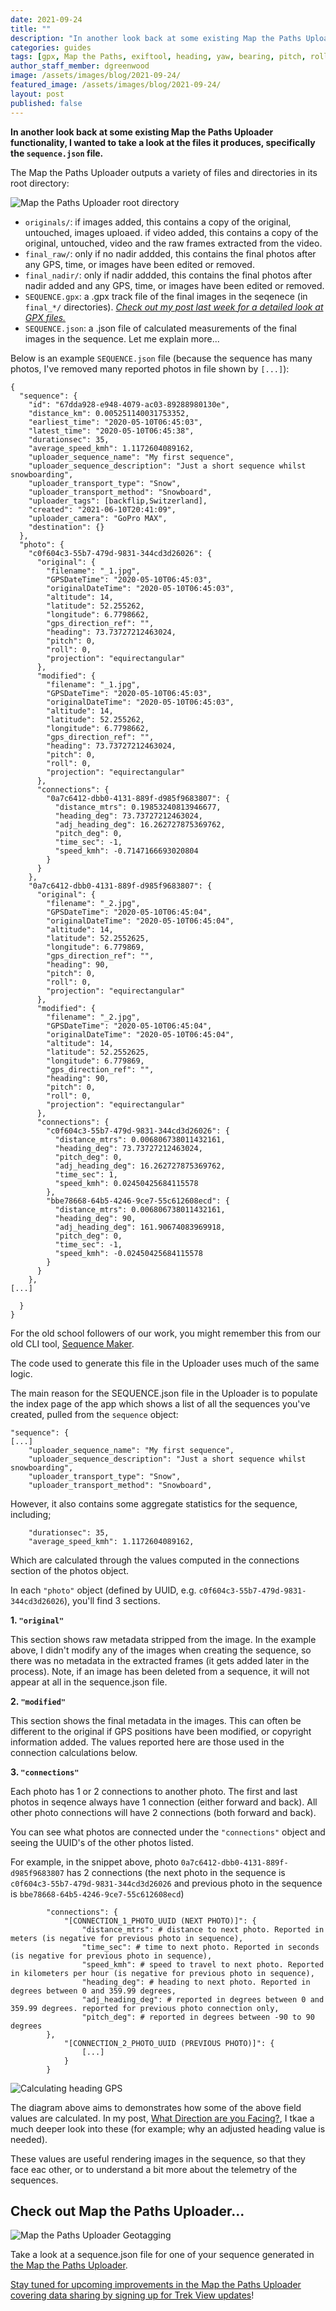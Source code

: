 ```yaml
---
date: 2021-09-24
title: ""
description: "In another look back at some existing Map the Paths Uploader functionality, I wanted to take a look at the files it produces, specifically the sequence.json file."
categories: guides
tags: [gpx, Map the Paths, exiftool, heading, yaw, bearing, pitch, roll, speed]
author_staff_member: dgreenwood
image: /assets/images/blog/2021-09-24/
featured_image: /assets/images/blog/2021-09-24/
layout: post
published: false
---
```


**In another look back at some existing Map the Paths Uploader functionality, I wanted to take a look at the files it produces, specifically the `sequence.json` file.**

The Map the Paths Uploader outputs a variety of files and directories in its root directory:

<img class="img-fluid" src="/assets/images/blog/2021-09-24/map-the-paths-uploader-root-directory.jpg" alt="Map the Paths Uploader root directory" title="Map the Paths Uploader root directory" />

* `originals/`: if images added, this contains a copy of the original, untouched, images uploaed. if video added, this contains a copy of the original, untouched, video and the raw frames extracted from the video.
* `final_raw/`: only if no nadir addded, this contains the final photos after any GPS, time, or images have been edited or removed.
* `final_nadir/`: only if nadir addded, this contains the final photos after nadir added and any GPS, time, or images have been edited or removed.
* `SEQUENCE.gpx`: a .gpx track file of the final images in the seqenece (in `final_*/` directories). _[Check out my post last week for a detailed look at GPX files.](/blog/2021/lessons-learned-geotagging-photos)_
* `SEQUENCE.json`: a .json file of calculated measurements of the final images in the sequence. Let me explain more...

Below is an example `SEQUENCE.json` file (because the sequence has many photos, I've removed many reported photos in file shown by `[...]`):

```
{
  "sequence": {
    "id": "67dda928-e948-4079-ac03-89288980130e",
    "distance_km": 0.005251140031753352,
    "earliest_time": "2020-05-10T06:45:03",
    "latest_time": "2020-05-10T06:45:38",
    "durationsec": 35,
    "average_speed_kmh": 1.1172604089162,
    "uploader_sequence_name": "My first sequence",
    "uploader_sequence_description": "Just a short sequence whilst snowboarding",
    "uploader_transport_type": "Snow",
    "uploader_transport_method": "Snowboard",
    "uploader_tags": [backflip,Switzerland],
    "created": "2021-06-10T20:41:09",
    "uploader_camera": "GoPro MAX",
    "destination": {}
  },
  "photo": {
    "c0f604c3-55b7-479d-9831-344cd3d26026": {
      "original": {
        "filename": "_1.jpg",
        "GPSDateTime": "2020-05-10T06:45:03",
        "originalDateTime": "2020-05-10T06:45:03",
        "altitude": 14,
        "latitude": 52.255262,
        "longitude": 6.7798662,
        "gps_direction_ref": "",
        "heading": 73.73727212463024,
        "pitch": 0,
        "roll": 0,
        "projection": "equirectangular"
      },
      "modified": {
        "filename": "_1.jpg",
        "GPSDateTime": "2020-05-10T06:45:03",
        "originalDateTime": "2020-05-10T06:45:03",
        "altitude": 14,
        "latitude": 52.255262,
        "longitude": 6.7798662,
        "gps_direction_ref": "",
        "heading": 73.73727212463024,
        "pitch": 0,
        "roll": 0,
        "projection": "equirectangular"
      },
      "connections": {
        "0a7c6412-dbb0-4131-889f-d985f9683807": {
          "distance_mtrs": 0.19853240813946677,
          "heading_deg": 73.73727212463024,
          "adj_heading_deg": 16.262727875369762,
          "pitch_deg": 0,
          "time_sec": -1,
          "speed_kmh": -0.7147166693020804
        }
      }
    },
    "0a7c6412-dbb0-4131-889f-d985f9683807": {
      "original": {
        "filename": "_2.jpg",
        "GPSDateTime": "2020-05-10T06:45:04",
        "originalDateTime": "2020-05-10T06:45:04",
        "altitude": 14,
        "latitude": 52.2552625,
        "longitude": 6.779869,
        "gps_direction_ref": "",
        "heading": 90,
        "pitch": 0,
        "roll": 0,
        "projection": "equirectangular"
      },
      "modified": {
        "filename": "_2.jpg",
        "GPSDateTime": "2020-05-10T06:45:04",
        "originalDateTime": "2020-05-10T06:45:04",
        "altitude": 14,
        "latitude": 52.2552625,
        "longitude": 6.779869,
        "gps_direction_ref": "",
        "heading": 90,
        "pitch": 0,
        "roll": 0,
        "projection": "equirectangular"
      },
      "connections": {
        "c0f604c3-55b7-479d-9831-344cd3d26026": {
          "distance_mtrs": 0.006806738011432161,
          "heading_deg": 73.73727212463024,
          "pitch_deg": 0,
          "adj_heading_deg": 16.262727875369762,
          "time_sec": 1,
          "speed_kmh": 0.02450425684115578
        },
        "bbe78668-64b5-4246-9ce7-55c612608ecd": {
          "distance_mtrs": 0.006806738011432161,
          "heading_deg": 90,
          "adj_heading_deg": 161.90674083969918,
          "pitch_deg": 0,
          "time_sec": -1,
          "speed_kmh": -0.02450425684115578
        }
      }
    },
[...]

  }
}
```

For the old school followers of our work, you might remember this from our old CLI tool, [Sequence Maker](https://github.com/trek-view/sequence-maker).

The code used to generate this file in the Uploader uses much of the same logic.

The main reason for the SEQUENCE.json file in the Uploader is to populate the index page of the app which shows a list of all the sequences you've created, pulled from the `sequence` object: 

```
"sequence": {
[...]
	"uploader_sequence_name": "My first sequence",
    "uploader_sequence_description": "Just a short sequence whilst snowboarding",
    "uploader_transport_type": "Snow",
    "uploader_transport_method": "Snowboard",
```

However, it also contains some aggregate statistics for the sequence, including;

```
    "durationsec": 35,
    "average_speed_kmh": 1.1172604089162,
```

Which are calculated through the values computed in the connections section of the photos object.

In each `"photo"` object (defined by UUID, e.g. `c0f604c3-55b7-479d-9831-344cd3d26026`), you'll find 3 sections.

**1. `"original"`**

This section shows raw metadata stripped from the image. In the example above, I didn't modify any of the images when creating the sequence, so there was no metadata in the extracted frames (it gets added later in the process). Note, if an image has been deleted from a sequence, it will not appear at all in the sequence.json file.

**2. `"modified"`**

This section shows the final metadata in the images. This can often be different to the original if GPS positions have been modified, or copyright information added. The values reported here are those used in the connection calculations below.

**3. `"connections"`**

Each photo has 1 or 2 connections to another photo. The first and last photos in seqence always have 1 connection (either forward and back). All other photo connections will have 2 connections (both forward and back).

You can see what photos are connected under the `"connections"` object and seeing the UUID's of the other photos listed.

For example, in the snippet above, photo `0a7c6412-dbb0-4131-889f-d985f9683807` has 2 connections (the next photo in the sequence is `c0f604c3-55b7-479d-9831-344cd3d26026` and previous photo in the sequence is `bbe78668-64b5-4246-9ce7-55c612608ecd`)

```
		"connections": {
			"[CONNECTION_1_PHOTO_UUID (NEXT PHOTO)]": {
				"distance_mtrs": # distance to next photo. Reported in meters (is negative for previous photo in sequence),
				"time_sec": # time to next photo. Reported in seconds (is negative for previous photo in sequence),
				"speed_kmh": # speed to travel to next photo. Reported in kilometers per hour (is negative for previous photo in sequence),
				"heading_deg": # heading to next photo. Reported in degrees between 0 and 359.99 degrees,
				"adj_heading_deg": # reported in degrees between 0 and 359.99 degrees. reported for previous photo connection only,
				"pitch_deg": # reported in degrees between -90 to 90 degrees
		},
			"[CONNECTION_2_PHOTO_UUID (PREVIOUS PHOTO)]": {
				[...]
			}
		}
```

<img class="img-fluid" src="/assets/images/blog/2021-09-22/sequence-maker-diagram.jpeg" alt="Calculating heading GPS" title="Calculating heading GPS" />

The diagram above aims to demonstrates how some of the above field values are calculated. In my post, [What Direction are you Facing?](/blog/2020/what-direction-are-you-facing), I tkae a much deeper look into these (for example; why an adjusted heading value is needed).

These values are useful rendering images in the sequence, so that they face eac other, or to understand a bit more about the telemetry of the sequences.

## Check out Map the Paths Uploader...

<img class="img-fluid" src="/assets/images/blog/2021-09-22/" alt="Map the Paths Uploader Geotagging" title="Map the Paths Uploader Geotagging" />

Take a look at a sequence.json file for one of your sequence generated in [the Map the Paths Uploader](https://www.mapthepaths.com/uploader).

[Stay tuned for upcoming improvements in the Map the Paths Uploader covering data sharing by signing up for Trek View updates](https://landing.mailerlite.com/webforms/landing/i5h6l6)!